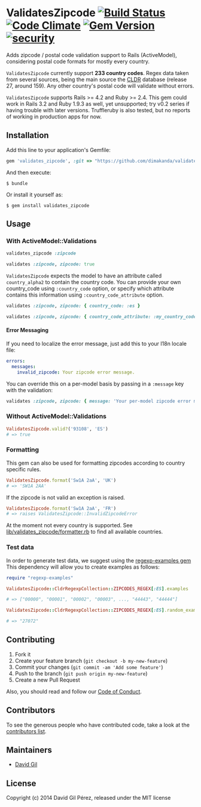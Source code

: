 # ValidatesZipcode [![Build Status](https://secure.travis-ci.org/dgilperez/validates_zipcode.png)](https://travis-ci.org/dgilperez/validates_zipcode) [![Code Climate](https://codeclimate.com/github/dgilperez/validates_zipcode/badges/gpa.svg)](https://codeclimate.com/github/dgilperez/validates_zipcode) [![Gem Version](https://badge.fury.io/rb/validates_zipcode.svg)](http://badge.fury.io/rb/validates_zipcode) [![security](https://hakiri.io/github/dgilperez/validates_zipcode/master.svg)](https://hakiri.io/github/dgilperez/validates_zipcode/master)

Adds zipcode / postal code validation support to Rails (ActiveModel), considering postal code formats for mostly every country.

``ValidatesZipcode`` currently support **233 country codes**. Regex data taken from several sources, being the main source the [CLDR](http://unicode.org/cldr/trac/browser/tags/release-27-d05/common/supplemental/postalCodeData.xml) database (release 27, around 159). Any other country's postal code will validate without errors.

``ValidatesZipcode`` supports Rails >= 4.2 and Ruby >= 2.4. This gem could work in Rails 3.2 and Ruby 1.9.3 as well, yet unsupported; try v0.2 series if having trouble with later versions. Truffleruby is also tested, but no reports of working in production apps for now.

## Installation

Add this line to your application's Gemfile:
```ruby
gem 'validates_zipcode', :git => "https://github.com/dimakanda/validates_zipcode.git", branch: 'master'
```

And then execute:

    $ bundle

Or install it yourself as:

    $ gem install validates_zipcode

## Usage

### With ActiveModel::Validations

```ruby
validates_zipcode :zipcode

validates :zipcode, zipcode: true
```

``ValidatesZipcode`` expects the model to have an attribute called ``country_alpha2`` to contain the country code.
You can provide your own country_code using ``:country_code`` option, or specify which attribute contains this information
using ``:country_code_attribute`` option.

```ruby
validates :zipcode, zipcode: { country_code: :es }

validates :zipcode, zipcode: { country_code_attribute: :my_country_code_column }
```

#### Error Messaging

If you need to localize the error message, just add this to your I18n locale file:

```yaml
errors:
  messages:
    invalid_zipcode: Your zipcode error message.
```

You can override this on a per-model basis by passing in a ``:message`` key with the validation:

```ruby
validates :zipcode, zipcode: { message: 'Your per-model zipcode error message.' }
```

### Without ActiveModel::Validations

```ruby
ValidatesZipcode.valid?('93108', 'ES')
# => true
```

### Formatting

This gem can also be used for formatting zipcodes according to country specific rules.

```ruby
ValidatesZipcode.format('Sw1A 2aA', 'UK')
# => 'SW1A 2AA'
```

If the zipcode is not valid an exception is raised.

```ruby
ValidatesZipcode.format('Sw1A 2aA', 'FR')
# => raises ValidatesZipcode::InvalidZipcodeError
```

At the moment not every country is supported. See [lib/validates_zipcode/formatter.rb](lib/validates_zipcode/formatter.rb) to find all available countries.

### Test data

In order to generate test data, we suggest using the [regexp-examples gem](https://github.com/tom-lord/regexp-examples)
This dependency will allow you to create examples as follows:

```ruby
require "regexp-examples"

ValidatesZipcode::CldrRegexpCollection::ZIPCODES_REGEX[:ES].examples

# => ["00000", "00001", "00002", "00003", ..., "44443", "44444"]

ValidatesZipcode::CldrRegexpCollection::ZIPCODES_REGEX[:ES].random_example

# => "27072"
```

## Contributing

1. Fork it
2. Create your feature branch (`git checkout -b my-new-feature`)
3. Commit your changes (`git commit -am 'Add some feature'`)
4. Push to the branch (`git push origin my-new-feature`)
5. Create a new Pull Request

Also, you should read and follow our [Code of Conduct](https://github.com/dgilperez/validates_zipcode/blob/master/CODE_OF_CONDUCT.md).

## Contributors

To see the generous people who have contributed code, take a look at the [contributors list](http://github.com/dgilperez/validates_zipcode/contributors).

## Maintainers

* [David Gil](http://github.com/dgilperez)

## License

Copyright (c) 2014 David Gil Pérez, released under the MIT license
